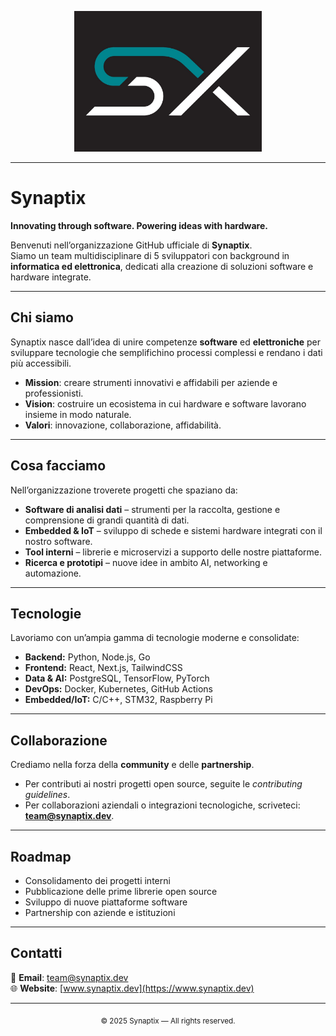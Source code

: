 <p align="center">
  <img src="https://github.com/synaptixsrl/.github/blob/main/profile/Logo_sfondo_nero.jpg" alt="Synaptix Logo" width="300"/>
</p>

---

# Synaptix

**Innovating through software. Powering ideas with hardware.**

Benvenuti nell’organizzazione GitHub ufficiale di **Synaptix**.  
Siamo un team multidisciplinare di 5 sviluppatori con background in **informatica ed elettronica**, dedicati alla creazione di soluzioni software e hardware integrate.

---

## Chi siamo
Synaptix nasce dall’idea di unire competenze **software** ed **elettroniche** per sviluppare tecnologie che semplifichino processi complessi e rendano i dati più accessibili.  

- **Mission**: creare strumenti innovativi e affidabili per aziende e professionisti.  
- **Vision**: costruire un ecosistema in cui hardware e software lavorano insieme in modo naturale.  
- **Valori**: innovazione, collaborazione, affidabilità.  

---

## Cosa facciamo
Nell’organizzazione troverete progetti che spaziano da:  

- **Software di analisi dati** – strumenti per la raccolta, gestione e comprensione di grandi quantità di dati.  
- **Embedded & IoT** – sviluppo di schede e sistemi hardware integrati con il nostro software.  
- **Tool interni** – librerie e microservizi a supporto delle nostre piattaforme.  
- **Ricerca e prototipi** – nuove idee in ambito AI, networking e automazione.  

---

## Tecnologie
Lavoriamo con un’ampia gamma di tecnologie moderne e consolidate:  

- **Backend:** Python, Node.js, Go  
- **Frontend:** React, Next.js, TailwindCSS  
- **Data & AI:** PostgreSQL, TensorFlow, PyTorch  
- **DevOps:** Docker, Kubernetes, GitHub Actions  
- **Embedded/IoT:** C/C++, STM32, Raspberry Pi  

---

## Collaborazione
Crediamo nella forza della **community** e delle **partnership**.  

- Per contributi ai nostri progetti open source, seguite le *contributing guidelines*.  
- Per collaborazioni aziendali o integrazioni tecnologiche, scriveteci: **team@synaptix.dev**.  

---

## Roadmap
- Consolidamento dei progetti interni  
- Pubblicazione delle prime librerie open source  
- Sviluppo di nuove piattaforme software  
- Partnership con aziende e istituzioni  

---

## Contatti
📧 **Email**: team@synaptix.dev  
🌐 **Website**: [www.synaptix.dev](https://www.synaptix.dev)  

---

<p align="center">
  <sub>© 2025 Synaptix — All rights reserved.</sub>
</p>
